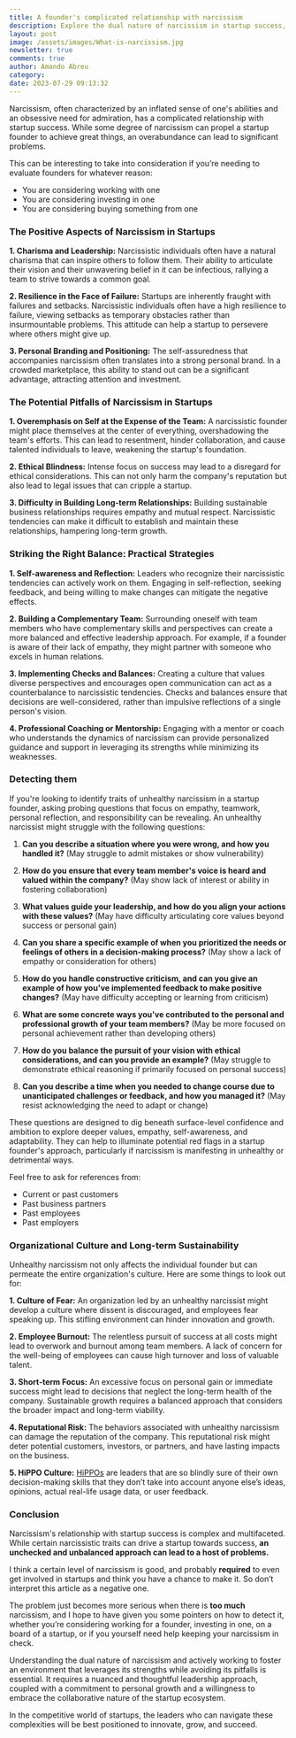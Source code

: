 ```yaml
---
title: A founder's complicated relationship with narcissism
description: Explore the dual nature of narcissism in startup success, highlight its benefits and pitfalls, discuss strategies for management, and examine ways to detect unhealthy narcissistic tendencies in founders.
layout: post
image: /assets/images/What-is-narcissism.jpg
newsletter: true
comments: true
author: Amando Abreu
category: 
date: 2023-07-29 09:13:32
---
```

Narcissism, often characterized by an inflated sense of one's abilities and an obsessive need for admiration, has a complicated relationship with startup success. While some degree of narcissism can propel a startup founder to achieve great things, an overabundance can lead to significant problems.

This can be interesting to take into consideration if you’re needing to evaluate founders for whatever reason:

- You are considering working with one
- You are considering investing in one
- You are considering buying something from one

### The Positive Aspects of Narcissism in Startups

**1. Charisma and Leadership:** Narcissistic individuals often have a natural charisma that can inspire others to follow them. Their ability to articulate their vision and their unwavering belief in it can be infectious, rallying a team to strive towards a common goal.

**2. Resilience in the Face of Failure:** Startups are inherently fraught with failures and setbacks. Narcissistic individuals often have a high resilience to failure, viewing setbacks as temporary obstacles rather than insurmountable problems. This attitude can help a startup to persevere where others might give up.

**3. Personal Branding and Positioning:** The self-assuredness that accompanies narcissism often translates into a strong personal brand. In a crowded marketplace, this ability to stand out can be a significant advantage, attracting attention and investment.

### The Potential Pitfalls of Narcissism in Startups

**1. Overemphasis on Self at the Expense of the Team:** A narcissistic founder might place themselves at the center of everything, overshadowing the team's efforts. This can lead to resentment, hinder collaboration, and cause talented individuals to leave, weakening the startup's foundation.

**2. Ethical Blindness:** Intense focus on success may lead to a disregard for ethical considerations. This can not only harm the company's reputation but also lead to legal issues that can cripple a startup.

**3. Difficulty in Building Long-term Relationships:** Building sustainable business relationships requires empathy and mutual respect. Narcissistic tendencies can make it difficult to establish and maintain these relationships, hampering long-term growth.

### Striking the Right Balance: Practical Strategies

**1. Self-awareness and Reflection:** Leaders who recognize their narcissistic tendencies can actively work on them. Engaging in self-reflection, seeking feedback, and being willing to make changes can mitigate the negative effects.

**2. Building a Complementary Team:** Surrounding oneself with team members who have complementary skills and perspectives can create a more balanced and effective leadership approach. For example, if a founder is aware of their lack of empathy, they might partner with someone who excels in human relations.

**3. Implementing Checks and Balances:** Creating a culture that values diverse perspectives and encourages open communication can act as a counterbalance to narcissistic tendencies. Checks and balances ensure that decisions are well-considered, rather than impulsive reflections of a single person's vision.

**4. Professional Coaching or Mentorship:** Engaging with a mentor or coach who understands the dynamics of narcissism can provide personalized guidance and support in leveraging its strengths while minimizing its weaknesses.


### Detecting them

If you're looking to identify traits of unhealthy narcissism in a startup founder, asking probing questions that focus on empathy, teamwork, personal reflection, and responsibility can be revealing. An unhealthy narcissist might struggle with the following questions:

1. **Can you describe a situation where you were wrong, and how you handled it?** (May struggle to admit mistakes or show vulnerability)

2. **How do you ensure that every team member's voice is heard and valued within the company?** (May show lack of interest or ability in fostering collaboration)

3. **What values guide your leadership, and how do you align your actions with these values?** (May have difficulty articulating core values beyond success or personal gain)

4. **Can you share a specific example of when you prioritized the needs or feelings of others in a decision-making process?** (May show a lack of empathy or consideration for others)

5. **How do you handle constructive criticism, and can you give an example of how you've implemented feedback to make positive changes?** (May have difficulty accepting or learning from criticism)

6. **What are some concrete ways you've contributed to the personal and professional growth of your team members?** (May be more focused on personal achievement rather than developing others)

7. **How do you balance the pursuit of your vision with ethical considerations, and can you provide an example?** (May struggle to demonstrate ethical reasoning if primarily focused on personal success)

8. **Can you describe a time when you needed to change course due to unanticipated challenges or feedback, and how you managed it?** (May resist acknowledging the need to adapt or change)

These questions are designed to dig beneath surface-level confidence and ambition to explore deeper values, empathy, self-awareness, and adaptability. They can help to illuminate potential red flags in a startup founder's approach, particularly if narcissism is manifesting in unhealthy or detrimental ways.

Feel free to ask for references from:

- Current or past customers
- Past business partners
- Past employees
- Past employers

### Organizational Culture and Long-term Sustainability

Unhealthy narcissism not only affects the individual founder but can permeate the entire organization's culture. Here are some things to look out for:

**1. Culture of Fear:** An organization led by an unhealthy narcissist might develop a culture where dissent is discouraged, and employees fear speaking up. This stifling environment can hinder innovation and growth.

**2. Employee Burnout:** The relentless pursuit of success at all costs might lead to overwork and burnout among team members. A lack of concern for the well-being of employees can cause high turnover and loss of valuable talent.

**3. Short-term Focus:** An excessive focus on personal gain or immediate success might lead to decisions that neglect the long-term health of the company. Sustainable growth requires a balanced approach that considers the broader impact and long-term viability.

**4. Reputational Risk:** The behaviors associated with unhealthy narcissism can damage the reputation of the company. This reputational risk might deter potential customers, investors, or partners, and have lasting impacts on the business.

**5. HiPPO Culture:** <a href="https://amandoabreu.com/wrote/introducing-hippo-driven-development/" target="_blank">HiPPOs</a> are leaders that are so blindly sure of their own decision-making skills that they don’t take into account anyone else’s ideas, opinions, actual real-life usage data, or user feedback.


### Conclusion

Narcissism's relationship with startup success is complex and multifaceted. While certain narcissistic traits can drive a startup towards success, **an unchecked and unbalanced approach can lead to a host of problems.**

I think a certain level of narcissism is good, and probably **required** to even get involved in startups and think you have a chance to make it. So don’t interpret this article as a negative one.

The problem just becomes more serious when there is **too much** narcissism, and I hope to have given you some pointers on how to detect it, whether you’re considering working for a founder, investing in one, on a board of a startup, or if you yourself need help keeping your narcissism in check.

Understanding the dual nature of narcissism and actively working to foster an environment that leverages its strengths while avoiding its pitfalls is essential. It requires a nuanced and thoughtful leadership approach, coupled with a commitment to personal growth and a willingness to embrace the collaborative nature of the startup ecosystem.

In the competitive world of startups, the leaders who can navigate these complexities will be best positioned to innovate, grow, and succeed.

